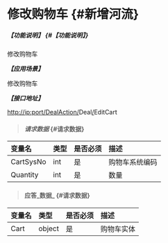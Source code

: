 # 修改购物车 {#新增河流}

##### _【功能说明】_ {#【功能说明】}

修改购物车

_**【应用场景】**_

修改购物车

_**【接口地址】**_

[http://ip:port/DealAction/](http://ip:port/HMAction/River/AddRiver)Deal[/](http://ip:port/HMAction/River/AddRiver)EditCart

> #### _请求数据_ {#请求数据}

| 变量名 | 类型 | 是否必须 | 描述 |
| :--- | :--- | :--- | :--- |
| CartSysNo | int | 是 | 购物车系统编码 |
| Quantity | int | 是 | 数量 |

> #### 应答_数据_ {#请求数据}

| 变量名 | 类型 | 是否必须 | 描述 |
| :--- | :--- | :--- | :--- |
| Cart | object | 是 | 购物车实体 |



